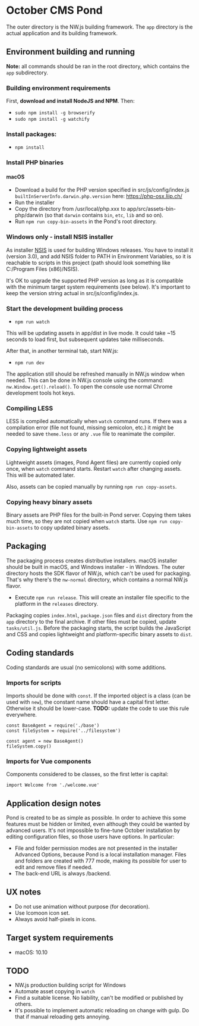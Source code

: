 # October CMS Pond

The outer directory is the NW.js building framework. The `app` directory is the actual application and its building framework.

## Environment building and running

**Note:** all commands should be ran in the root directory, which contains the `app` subdirectory.

### Building environment requirements

First, **download and install NodeJS and NPM**. Then:

* `sudo npm install -g browserify`
* `sudo npm install -g watchify`

### Install packages:

* `npm install`

### Install PHP binaries

#### macOS

* Download a build for the PHP version specified in src/js/config/index.js `builtInServerInfo.darwin.php.version` here: https://php-osx.liip.ch/
* Run the installer
* Copy the directory from /usr/local/php.xxx to app/src/assets-bin-php/darwin (so that `darwin` contains `bin`, `etc`, `lib` and so on).
* Run `npm run copy-bin-assets` in the Pond's root directory.

### Windows only - install NSIS installer

As installer [NSIS](http://nsis.sourceforge.net/Main_Page) is used for building Windows releases. You have to install it (version 3.0), and add NSIS folder to PATH in Environment Variables, so it is reachable to scripts in this project (path should look something like C:/Program Files (x86)/NSIS).

It's OK to upgrade the supported PHP version as long as it is compatible with the minimum target system requirements (see below). It's important to keep the version string actual in src/js/config/index.js.

### Start the development building process

* `npm run watch`

This will be updating assets in app/dist in live mode. It could take ~15 seconds to load first, but subsequent updates take milliseconds.

After that, in another terminal tab, start NW.js:

* `npm run dev`

The application still should be refreshed manually in NW.js window when needed. This can be done in NW.js console using the command: `nw.Window.get().reload()`. To open the console use normal Chrome development tools hot keys.

### Compiling LESS

LESS is compiled automatically when `watch` command runs. If there was a compilation error (file not found, missing semicolon, etc.) it might be needed to save `theme.less` or any `.vue` file to reanimate the compiler.

### Copying lightweight assets

Lightweight assets (images, Pond Agent files) are currently copied only once, when `watch` command starts. Restart `watch` after changing assets. This will be automated later. 

Also, assets can be copied manually by running `npm run copy-assets`.

### Copying heavy binary assets

Binary assets are PHP files for the built-in Pond server. Copying them takes much time, so they are not copied when `watch` starts. Use `npm run copy-bin-assets` to copy updated binary assets.

## Packaging

The packaging process creates distributive installers. macOS installer should be built in macOS, and Windows installer - in Windows. The outer directory hosts the SDK flavor of NW.js, which can't be used for packaging. That's why there's the `nw-normal` directory, which contains a normal NW.js flavor. 

* Execute `npm run release`. This will create an installer file specific to the platform in the `releases` directory.

Packaging copies `index.html`, `package.json` files and `dist` directory from the `app` directory to the final archive. If other files must be copied, update `tasks/util.js`. Before the packaging starts, the script builds the JavaScript and CSS and copies lightweight and platform-specific binary assets to `dist`.

## Coding standards

Coding standards are usual (no semicolons) with some additions.

### Imports for scripts

Imports should be done with `const`. If the imported object is a class (can be used with `new`), the constant name should have a capital first letter. Otherwise it should be lower-case. **TODO:** update the code to use this rule everywhere.


```
const BaseAgent = require('./base')
const fileSystem = require('../filesystem')

const agent = new BaseAgent()
fileSystem.copy()
```

### Imports for Vue components

Components considered to be classes, so the first letter is capital:

```
import Welcome from './welcome.vue'
```

## Application design notes

Pond is created to be as simple as possible. In order to achieve this some features must be hidden or limited, even although they could be wanted by advanced users. It's not impossible to fine-tune October installation by editing configuration files, so those users have options. In particular:

* File and folder permission modes are not presented in the installer Advanced Options, because Pond is a local installation manager. Files and folders are created with 777 mode, making its possible for user to edit and remove files if needed.
* The back-end URL is always /backend.

## UX notes

* Do not use animation without purpose (for decoration).
* Use Icomoon icon set.
* Always avoid half-pixels in icons.

## Target system requirements

* macOS: 10.10

## TODO

* NW.js production building script for Windows
* Automate asset copying in `watch`
* Find a suitable license. No liability, can't be modified or published by others.
* It's possible to implement automatic reloading on change with gulp. Do that if manual reloading gets annoying.